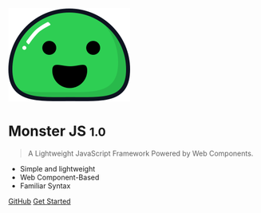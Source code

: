 <!-- _coverpage.md -->

![logo](_media/icon.svg)

# Monster JS <small>1.0</small>

> A Lightweight JavaScript Framework Powered by Web Components.

- Simple and lightweight
- Web Component-Based
- Familiar Syntax

[GitHub](https://github.com/docsifyjs/docsify/)
[Get Started](/?id=what-is-monster-js)